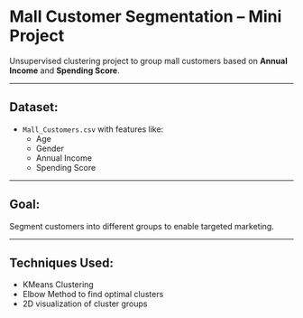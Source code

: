# Mall Customer Segmentation – Mini Project

Unsupervised clustering project to group mall customers based on **Annual Income** and **Spending Score**.

---

##  Dataset:
- `Mall_Customers.csv` with features like:
  - Age
  - Gender
  - Annual Income
  - Spending Score

---

##  Goal:
Segment customers into different groups to enable targeted marketing.

---

##  Techniques Used:
- KMeans Clustering
- Elbow Method to find optimal clusters
- 2D visualization of cluster groups
